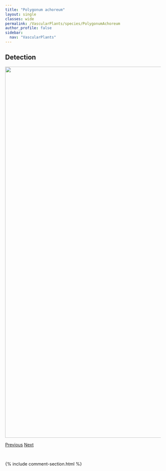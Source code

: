 ```yaml
---
title: "Polygonum achoreum"
layout: single
classes: wide
permalink: /VascularPlants/species/PolygonumAchoreum
author_profile: false
sidebar:
  nav: "VascularPlants"
---
```


<h2>Detection</h2>

<a href="https://drive.google.com/uc?export=view&id=1moWcRHgt8Rz5GKUhIj5sWFDT8U45D4Ni">
<img src="https://drive.google.com/uc?export=view&id=1moWcRHgt8Rz5GKUhIj5sWFDT8U45D4Ni" height = "1200" width = "800">
</a>


<a href="/DevelopmentWebsite/VascularPlants/species/Polygonum" class="pagination--pager" title="Polygonum">Previous</a> <a href="/DevelopmentWebsite/VascularPlants/species/PolygonumAviculare" class="pagination--pager" title="Polygonum aviculare">Next</a>

<p>&nbsp;</p>

{% include comment-section.html %}

